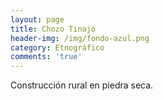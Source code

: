 ```yaml
---
layout: page
title: Chozo Tinajo
header-img: /img/fondo-azul.png
category: Etnográfico
comments: 'true'
---
```



Construcción rural en piedra seca.
